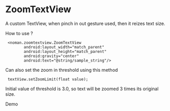 # ZoomTextView
A custom TextView, when pinch in out gesture used, then it reizes text size. 

How to use ?
```
 <noman.zoomtextview.ZoomTextView
        android:layout_width="match_parent"
        android:layout_height="match_parent"
        android:gravity="center"
        android:text="@string/sample_string"/>
```

Can also set the zoom in threshold using this method

```
 textView.setZoomLimit(float value);
```
Initial value of threshold is 3.0, so text will be zoomed 3 times its original size.

Demo 
